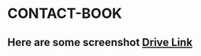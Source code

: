 # CONTACT-BOOK

## Here are some screenshot [Drive Link](https://drive.google.com/drive/folders/1WqjvD9gydeT2rJ2G2Aqz71CXRWDBoDa7?usp=sharing)
